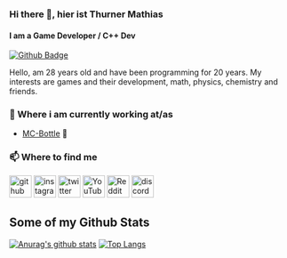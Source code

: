 ### Hi there 👋, hier ist Thurner Mathias
#### I am a Game Developer / C++ Dev

[![Github Badge](https://img.shields.io/badge/-mathh40-grey?style=flat&logo=github&logoColor=white&link=https://github.com/mathh40/)](https://www.github.com/mathh40/)  <p align='left'>Hello,
am 28 years old and have been programming for 20 years.
My interests are games and their development, math, physics, chemistry and friends.</p>

### 💼 Where i am currently working at/as
- [MC-Bottle](https://github.com/DJPlaya/MC-Bottle) 💼 

### 📫 Where to find me
[<img src='https://cdn.jsdelivr.net/npm/simple-icons@3.0.1/icons/github.svg' alt='github' height='40'>](https://github.com/mathh40)  [<img src='https://cdn.jsdelivr.net/npm/simple-icons@3.0.1/icons/instagram.svg' alt='instagram' height='40'>](https://www.instagram.com/mathh401/)  [<img src='https://cdn.jsdelivr.net/npm/simple-icons@3.0.1/icons/twitter.svg' alt='twitter' height='40'>](https://twitter.com/mathh40)  [<img src='https://cdn.jsdelivr.net/npm/simple-icons@3.0.1/icons/youtube.svg' alt='YouTube' height='40'>](https://www.youtube.com/channel/mathh40)  [<img src='https://cdn.jsdelivr.net/npm/simple-icons@3.0.1/icons/reddit.svg' alt='Reddit' height='40'>](https://www.reddit.com/user/mathh40)  [<img src='https://cdn.jsdelivr.net/npm/simple-icons@3.0.1/icons/discord.svg' alt='discord' height='40'>](https://discord.gg/nZDUUJ2)

## Some of my Github Stats
[![Anurag's github stats](https://github-readme-stats.vercel.app/api?username=mathh40&show_icons=true&theme=tokyonight?count_private=true)](https://github.com/anuraghazra/github-readme-stats)
[![Top Langs](https://github-readme-stats.vercel.app/api/top-langs/?username=mathh40&layout=compact)](https://github.com/mathh40/github-readme-stats)
